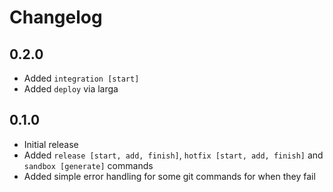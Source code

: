 # Changelog

## 0.2.0
* Added `integration [start]`
* Added `deploy` via larga

## 0.1.0
* Initial release
* Added `release [start, add, finish]`, `hotfix [start, add, finish]` and `sandbox [generate]` commands
* Added simple error handling for some git commands for when they fail
